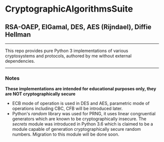 # CryptographicAlgorithmsSuite
<h2>RSA-OAEP, ElGamal, DES, AES (Rijndael), Diffie Hellman</h2>
<hr />
This repo provides pure Python 3 implementations of various cryptosystems and protocols, authored by me without external dependencies.
<hr />
<h3>Notes</h3>
<b>These implementations are intended for educational purposes only, they are NOT cryptographically secure</b>
<ul>
  <li>
ECB mode of operation is used in DES and AES, parametric mode of operations including CBC, CFB will be introduced later.
  </li>
  <li>
Python's <i>random</i> library was used for PRNG, it uses linear congruential generators which are known to be cryptographically insecure. The <i>secrets</i> module was introduced in Python 3.6 which is claimed to be a module capable of generation cryptographically secure random numbers. Migration to this module will be done soon.
  </li>
